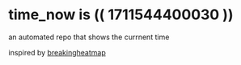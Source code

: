 # time_now is (( 1711544400030 ))

an automated repo that shows the currnent time

inspired by [breakingheatmap](https://github.com/breakingheatmap/breakingheatmap)